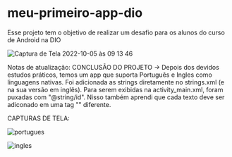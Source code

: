 # meu-primeiro-app-dio
Esse projeto tem o objetivo de realizar um desafio para os alunos do curso de Android na DIO

![Captura de Tela 2022-10-05 às 09 13 46](https://user-images.githubusercontent.com/5827265/194057951-ee31a6b9-fe7c-4408-89c7-6cd2cef91bd1.png)

Notas de atualização: CONCLUSÃO DO PROJETO -> Depois dos devidos estudos práticos, temos um app que suporta Português e Ingles como linguagens nativas. Foi adicionada as strings diretamente no strings.xml (e na sua versão em inglês). Para serem exibidas na activity_main.xml, foram puxadas com "@string/id". Nisso também aprendi que cada texto deve ser adiconado em uma tag "<TextView />" diferente.

CAPTURAS DE TELA:

![portugues](https://github.com/rafaseron/meu-primeiro-app-dio/assets/63885470/b77a05b3-ba42-4da8-b7eb-36613a2617d9)

![ingles](https://github.com/rafaseron/meu-primeiro-app-dio/assets/63885470/e8a40a89-38cd-42ae-bac1-c9c6388c319f)
